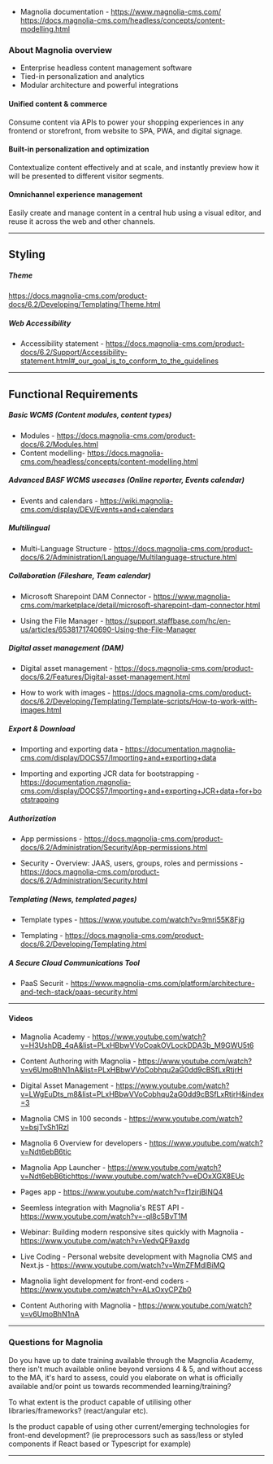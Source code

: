 
* Magnolia documentation  - https://www.magnolia-cms.com/
https://docs.magnolia-cms.com/headless/concepts/content-modelling.html

### About Magnolia overview
-   Enterprise headless content management software
-   Tied-in personalization and analytics
-   Modular architecture and powerful integrations

#### Unified content & commerce
Consume content via APIs to power your shopping experiences in any frontend or storefront, from website to SPA, PWA, and digital signage.

#### Built-in personalization and optimization
Contextualize content effectively and at scale, and instantly preview how it will be presented to different visitor segments.

#### Omnichannel experience management
Easily create and manage content in a central hub using a visual editor, and reuse it across the web and other channels.

---

## Styling

##### Theme
https://docs.magnolia-cms.com/product-docs/6.2/Developing/Templating/Theme.html

##### Web Accessibility
* Accessibility statement - https://docs.magnolia-cms.com/product-docs/6.2/Support/Accessibility-statement.html#_our_goal_is_to_conform_to_the_guidelines  
 
---

## Functional Requirements

##### Basic WCMS (Content modules, content types)

* Modules - https://docs.magnolia-cms.com/product-docs/6.2/Modules.html  
* Content modelling- https://docs.magnolia-cms.com/headless/concepts/content-modelling.html 
 

##### Advanced BASF WCMS usecases (Online reporter, Events calendar)

* Events and calendars - https://wiki.magnolia-cms.com/display/DEV/Events+and+calendars


##### Multilingual 

* Multi-Language Structure  - https://docs.magnolia-cms.com/product-docs/6.2/Administration/Language/Multilanguage-structure.html


##### Collaboration (Fileshare, Team calendar) 

* Microsoft Sharepoint DAM Connector  - https://www.magnolia-cms.com/marketplace/detail/microsoft-sharepoint-dam-connector.html

* Using the File Manager  - https://support.staffbase.com/hc/en-us/articles/6538171740690-Using-the-File-Manager


##### Digital asset management (DAM)

* Digital asset management - https://docs.magnolia-cms.com/product-docs/6.2/Features/Digital-asset-management.html

* How to work with images - https://docs.magnolia-cms.com/product-docs/6.2/Developing/Templating/Template-scripts/How-to-work-with-images.html


##### Export & Download

* Importing and exporting data  - https://documentation.magnolia-cms.com/display/DOCS57/Importing+and+exporting+data

* Importing and exporting JCR data for bootstrapping - https://documentation.magnolia-cms.com/display/DOCS57/Importing+and+exporting+JCR+data+for+bootstrapping


##### Authorization

* App permissions - https://docs.magnolia-cms.com/product-docs/6.2/Administration/Security/App-permissions.html

* Security - Overview: JAAS, users, groups, roles and permissions - https://docs.magnolia-cms.com/product-docs/6.2/Administration/Security.html


#####  Templating (News, templated pages)

* Template types - https://www.youtube.com/watch?v=9mri55K8Fjg

* Templating - https://docs.magnolia-cms.com/product-docs/6.2/Developing/Templating.html

##### A Secure Cloud Communications Tool 

* PaaS Securit - https://www.magnolia-cms.com/platform/architecture-and-tech-stack/paas-security.html


---

#### Videos

* Magnolia Academy  - https://www.youtube.com/watch?v=H3UshDB_4qA&list=PLxHBbwVVoCoakOVLockDDA3b_M9GWU5t6

* Content Authoring with Magnolia  - https://www.youtube.com/watch?v=v6UmoBhN1nA&list=PLxHBbwVVoCobhqu2aG0dd9cBSfLxRtjrH

* Digital Asset Management  - https://www.youtube.com/watch?v=LWgEuDts_m8&list=PLxHBbwVVoCobhqu2aG0dd9cBSfLxRtjrH&index=3

* Magnolia CMS in 100 seconds  - https://www.youtube.com/watch?v=bsjTvSh1RzI

* Magnolia 6 Overview for developers - https://www.youtube.com/watch?v=Ndt6ebB6tic

* Magnolia App Launcher - https://www.youtube.com/watch?v=Ndt6ebB6tichttps://www.youtube.com/watch?v=eDOxXGX8EUc

* Pages app - https://www.youtube.com/watch?v=f1zirjBlNQ4

* Seemless integration with Magnolia's REST API - https://www.youtube.com/watch?v=-qI8c5BvT1M

* Webinar: Building modern responsive sites quickly with Magnolia - https://www.youtube.com/watch?v=VedvQF9axdg

* Live Coding - Personal website development with Magnolia CMS and Next.js - https://www.youtube.com/watch?v=WmZFMdlBiMQ

* Magnolia light development for front-end coders - https://www.youtube.com/watch?v=ALxOxyCPZb0

* Content Authoring with Magnolia - https://www.youtube.com/watch?v=v6UmoBhN1nA


----

### Questions for Magnolia

Do you have up to date training available through the Magnolia Academy, there isn't much available online beyond versions 4 & 5, and without access to the MA, it's hard to assess, could you elaborate on what is officially available and/or point us towards recommended learning/training?

To what extent is the product capable of utilising other libraries/frameworks? (react/angular etc).

Is the product capable of using other current/emerging technologies for front-end development? (ie preprocessors such as sass/less or styled components if React based or Typescript for example)

----


